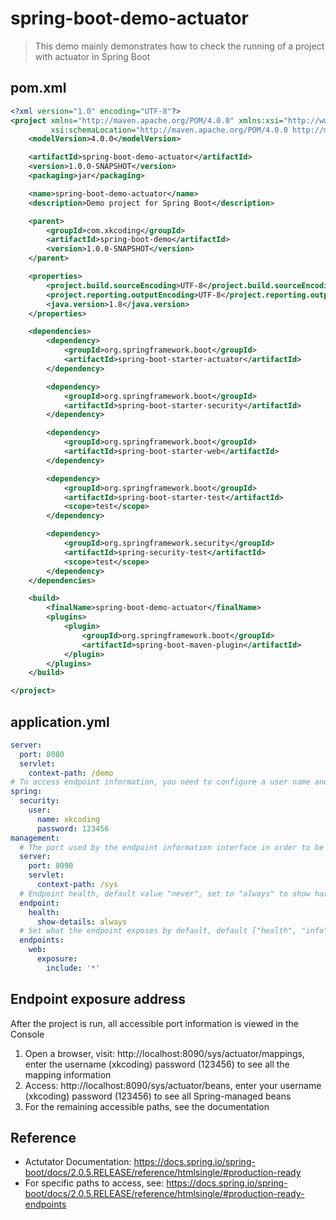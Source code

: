# spring-boot-demo-actuator

> This demo mainly demonstrates how to check the running of a project with actuator in Spring Boot

## pom.xml

```xml
<?xml version="1.0" encoding="UTF-8"?>
<project xmlns="http://maven.apache.org/POM/4.0.0" xmlns:xsi="http://www.w3.org/2001/XMLSchema-instance"
         xsi:schemaLocation="http://maven.apache.org/POM/4.0.0 http://maven.apache.org/xsd/maven-4.0.0.xsd">
	<modelVersion>4.0.0</modelVersion>

	<artifactId>spring-boot-demo-actuator</artifactId>
	<version>1.0.0-SNAPSHOT</version>
	<packaging>jar</packaging>

	<name>spring-boot-demo-actuator</name>
	<description>Demo project for Spring Boot</description>

	<parent>
		<groupId>com.xkcoding</groupId>
		<artifactId>spring-boot-demo</artifactId>
		<version>1.0.0-SNAPSHOT</version>
	</parent>

	<properties>
		<project.build.sourceEncoding>UTF-8</project.build.sourceEncoding>
		<project.reporting.outputEncoding>UTF-8</project.reporting.outputEncoding>
		<java.version>1.8</java.version>
	</properties>

	<dependencies>
		<dependency>
			<groupId>org.springframework.boot</groupId>
			<artifactId>spring-boot-starter-actuator</artifactId>
		</dependency>

		<dependency>
			<groupId>org.springframework.boot</groupId>
			<artifactId>spring-boot-starter-security</artifactId>
		</dependency>

		<dependency>
			<groupId>org.springframework.boot</groupId>
			<artifactId>spring-boot-starter-web</artifactId>
		</dependency>

		<dependency>
			<groupId>org.springframework.boot</groupId>
			<artifactId>spring-boot-starter-test</artifactId>
			<scope>test</scope>
		</dependency>

		<dependency>
			<groupId>org.springframework.security</groupId>
			<artifactId>spring-security-test</artifactId>
			<scope>test</scope>
		</dependency>
	</dependencies>

	<build>
		<finalName>spring-boot-demo-actuator</finalName>
		<plugins>
			<plugin>
				<groupId>org.springframework.boot</groupId>
				<artifactId>spring-boot-maven-plugin</artifactId>
			</plugin>
		</plugins>
	</build>

</project>
```

## application.yml

```yaml
server:
  port: 8080
  servlet:
    context-path: /demo
# To access endpoint information, you need to configure a user name and password
spring:
  security:
    user:
      name: xkcoding
      password: 123456
management:
  # The port used by the endpoint information interface in order to be separated from the port used by the main system interface
  server:
    port: 8090
    servlet:
      context-path: /sys
  # Endpoint health, default value "never", set to "always" to show hard disk usage and threading conditions
  endpoint:
    health:
      show-details: always
  # Set what the endpoint exposes by default, default ["health", "info"], set "*" to represent exposure to all accessible endpoints
  endpoints:
    web:
      exposure:
        include: '*'
```

## Endpoint exposure address

After the project is run, all accessible port information is viewed in the Console
1. Open a browser, visit: http://localhost:8090/sys/actuator/mappings, enter the username (xkcoding) password (123456) to see all the mapping information
2. Access: http://localhost:8090/sys/actuator/beans, enter your username (xkcoding) password (123456) to see all Spring-managed beans
3. For the remaining accessible paths, see the documentation

## Reference

- Actutator Documentation: https://docs.spring.io/spring-boot/docs/2.0.5.RELEASE/reference/htmlsingle/#production-ready
- For specific paths to access, see: https://docs.spring.io/spring-boot/docs/2.0.5.RELEASE/reference/htmlsingle/#production-ready-endpoints
